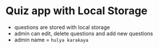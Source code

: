 # Quiz app with Local Storage

- questions are stored with local storage
- admin can edit, delete questions and add new questions
- admin name = `hulya karakaya`